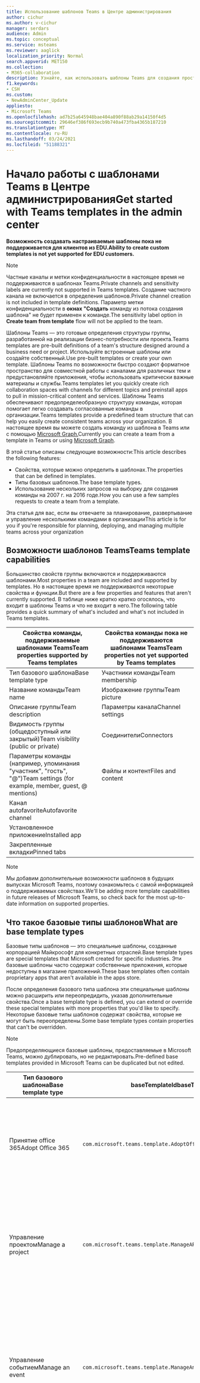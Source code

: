 ```yaml
---
title: Использование шаблонов Teams в Центре администрирования
author: cichur
ms.author: v-cichur
manager: serdars
audience: Admin
ms.topic: conceptual
ms.service: msteams
ms.reviewer: aaglick
localization_priority: Normal
search.appverid: MET150
ms.collection:
- M365-collaboration
description: Узнайте, как использовать шаблоны Teams для создания пространства для совместной работы с каналами для различных тем с помощью предустановленных шаблонов.
f1.keywords:
- CSH
ms.custom:
- NewAdminCenter_Update
appliesto:
- Microsoft Teams
ms.openlocfilehash: ad7b25a645948bae404a890f88ab29a14150f4d5
ms.sourcegitcommit: 29646ef386f693ecb9b740a473fba4365b187210
ms.translationtype: MT
ms.contentlocale: ru-RU
ms.lasthandoff: 03/24/2021
ms.locfileid: "51188321"
---
```

# <a name="get-started-with-teams-templates-in-the-admin-center"></a><span data-ttu-id="fbaa5-103">Начало работы с шаблонами Teams в Центре администрирования</span><span class="sxs-lookup"><span data-stu-id="fbaa5-103">Get started with Teams templates in the admin center</span></span>

<span data-ttu-id="fbaa5-104">**Возможность создавать настраиваемые шаблоны пока не поддерживается для клиентов из EDU.**</span><span class="sxs-lookup"><span data-stu-id="fbaa5-104">**Ability to create custom templates is not yet supported for EDU customers.**</span></span>

> [!NOTE]
> <span data-ttu-id="fbaa5-105">Частные каналы и метки конфиденциальности в настоящее время не поддерживаются в шаблонах Teams.</span><span class="sxs-lookup"><span data-stu-id="fbaa5-105">Private channels and sensitivity labels are currently not supported in Teams templates.</span></span> <span data-ttu-id="fbaa5-106">Создание частного канала не включается в определения шаблонов.</span><span class="sxs-lookup"><span data-stu-id="fbaa5-106">Private channel creation is not included in template definitions.</span></span> <span data-ttu-id="fbaa5-107">Параметр метки конфиденциальности в **окнах "Создать** команду из потока создания шаблона" не будет применен к команде.</span><span class="sxs-lookup"><span data-stu-id="fbaa5-107">The sensitivity label option in **Create team from template** flow will not be applied to the team.</span></span>

<span data-ttu-id="fbaa5-108">Шаблоны Teams — это готовые определения структуры группы, разработанной на реализации бизнес-потребности или проекта.</span><span class="sxs-lookup"><span data-stu-id="fbaa5-108">Teams templates are pre-built definitions of a team's structure designed around a business need or project.</span></span> <span data-ttu-id="fbaa5-109">Используйте встроенные шаблоны или создайте собственный.</span><span class="sxs-lookup"><span data-stu-id="fbaa5-109">Use pre-built templates or create your own template.</span></span> <span data-ttu-id="fbaa5-110">Шаблоны Teams по возможности быстро создают форматное пространство для совместной работы с каналами для различных тем и предустановляйте приложения, чтобы использовать критически важные материалы и службы.</span><span class="sxs-lookup"><span data-stu-id="fbaa5-110">Teams templates let you quickly create rich collaboration spaces with channels for different topics and preinstall apps to pull in mission-critical content and services.</span></span> <span data-ttu-id="fbaa5-111">Шаблоны Teams обеспечивают предопределеобразную структуру команды, которая помогает легко создавать согласованные команды в организации.</span><span class="sxs-lookup"><span data-stu-id="fbaa5-111">Teams templates provide a predefined team structure that can help you easily create consistent teams across your organization.</span></span> <span data-ttu-id="fbaa5-112">В настоящее время вы можете создать команду из шаблона в Teams или с помощью [Microsoft Graph.](get-started-with-teams-templates.md)</span><span class="sxs-lookup"><span data-stu-id="fbaa5-112">Currently you can create a team from a template in Teams or using [Microsoft Graph](get-started-with-teams-templates.md).</span></span>

<span data-ttu-id="fbaa5-113">В этой статье описаны следующие возможности:</span><span class="sxs-lookup"><span data-stu-id="fbaa5-113">This article describes the following features:</span></span>

- <span data-ttu-id="fbaa5-114">Свойства, которые можно определить в шаблонах.</span><span class="sxs-lookup"><span data-stu-id="fbaa5-114">The properties that can be defined in templates.</span></span>
- <span data-ttu-id="fbaa5-115">Типы базовых шаблонов.</span><span class="sxs-lookup"><span data-stu-id="fbaa5-115">The base template types.</span></span>
- <span data-ttu-id="fbaa5-116">Использование нескольких запросов на выборку для создания команды на 2007 г. на 2016 годе.</span><span class="sxs-lookup"><span data-stu-id="fbaa5-116">How you can use a few samples requests to create a team from a template.</span></span>

<span data-ttu-id="fbaa5-117">Эта статья для вас, если вы отвечаете за планирование, развертывание и управление несколькими командами в организации</span><span class="sxs-lookup"><span data-stu-id="fbaa5-117">This article is for you if you're responsible for planning, deploying, and managing multiple teams across your organization</span></span>

## <a name="teams-template-capabilities"></a><span data-ttu-id="fbaa5-118">Возможности шаблонов Teams</span><span class="sxs-lookup"><span data-stu-id="fbaa5-118">Teams template capabilities</span></span>

<span data-ttu-id="fbaa5-119">Большинство свойств группы включаются и поддерживаются шаблонами.</span><span class="sxs-lookup"><span data-stu-id="fbaa5-119">Most properties in a team are included and supported by templates.</span></span> <span data-ttu-id="fbaa5-120">Но в настоящее время не поддерживаются некоторые свойства и функции.</span><span class="sxs-lookup"><span data-stu-id="fbaa5-120">But there are a few properties and features that aren't currently supported.</span></span> <span data-ttu-id="fbaa5-121">В таблице ниже кратко кратко огосялось, что входит в шаблоны Teams и что не входит в него.</span><span class="sxs-lookup"><span data-stu-id="fbaa5-121">The following table provides a quick summary of what's included and what's not included in Teams templates.</span></span>

| <span data-ttu-id="fbaa5-122">**Свойства команды, поддерживаемые шаблонами Teams**</span><span class="sxs-lookup"><span data-stu-id="fbaa5-122">**Team properties supported by Teams templates**</span></span> | <span data-ttu-id="fbaa5-123">**Свойства команды пока не поддерживаются шаблонами Teams**</span><span class="sxs-lookup"><span data-stu-id="fbaa5-123">**Team properties not yet supported by Teams templates**</span></span> |
| ------------------------------------------------ | -------------------------------------------------------- |
| <span data-ttu-id="fbaa5-124">Тип базового шаблона</span><span class="sxs-lookup"><span data-stu-id="fbaa5-124">Base template type</span></span> | <span data-ttu-id="fbaa5-125">Участники команды</span><span class="sxs-lookup"><span data-stu-id="fbaa5-125">Team membership</span></span> |
| <span data-ttu-id="fbaa5-126">Название команды</span><span class="sxs-lookup"><span data-stu-id="fbaa5-126">Team name</span></span> | <span data-ttu-id="fbaa5-127">Изображение группы</span><span class="sxs-lookup"><span data-stu-id="fbaa5-127">Team picture</span></span> |
| <span data-ttu-id="fbaa5-128">Описание группы</span><span class="sxs-lookup"><span data-stu-id="fbaa5-128">Team description</span></span> | <span data-ttu-id="fbaa5-129">Параметры канала</span><span class="sxs-lookup"><span data-stu-id="fbaa5-129">Channel settings</span></span> |
| <span data-ttu-id="fbaa5-130">Видимость группы (общедоступный или закрытый)</span><span class="sxs-lookup"><span data-stu-id="fbaa5-130">Team visibility (public or private)</span></span> | <span data-ttu-id="fbaa5-131">Соединители</span><span class="sxs-lookup"><span data-stu-id="fbaa5-131">Connectors</span></span> |
| <span data-ttu-id="fbaa5-132">Параметры команды (например, упоминания "участник", "гость", "@")</span><span class="sxs-lookup"><span data-stu-id="fbaa5-132">Team settings (for example, member, guest, @ mentions)</span></span> | <span data-ttu-id="fbaa5-133">Файлы и контент</span><span class="sxs-lookup"><span data-stu-id="fbaa5-133">Files and content</span></span> |
| <span data-ttu-id="fbaa5-134">Канал autofavorite</span><span class="sxs-lookup"><span data-stu-id="fbaa5-134">Autofavorite channel</span></span> | |
| <span data-ttu-id="fbaa5-135">Установленное приложение</span><span class="sxs-lookup"><span data-stu-id="fbaa5-135">Installed app</span></span> | |
| <span data-ttu-id="fbaa5-136">Закрепленные вкладки</span><span class="sxs-lookup"><span data-stu-id="fbaa5-136">Pinned tabs</span></span> | |

> [!NOTE]
> <span data-ttu-id="fbaa5-137">Мы добавим дополнительные возможности шаблонов в будущих выпусках Microsoft Teams, поэтому ознакомьтесь с самой информацией о поддерживаемых свойствах.</span><span class="sxs-lookup"><span data-stu-id="fbaa5-137">We'll be adding more template capabilities in future releases of Microsoft Teams, so check back for the most up-to-date information on supported properties.</span></span>

## <a name="what-are-base-template-types"></a><span data-ttu-id="fbaa5-138">Что такое базовые типы шаблонов</span><span class="sxs-lookup"><span data-stu-id="fbaa5-138">What are base template types</span></span>

<span data-ttu-id="fbaa5-139">Базовые типы шаблонов — это специальные шаблоны, созданные корпорацией Майкрософт для конкретных отраслей.</span><span class="sxs-lookup"><span data-stu-id="fbaa5-139">Base template types are special templates that Microsoft created for specific industries.</span></span> <span data-ttu-id="fbaa5-140">Эти базовые шаблоны часто содержат собственные приложения, которые недоступны в магазине приложений.</span><span class="sxs-lookup"><span data-stu-id="fbaa5-140">These base templates often contain proprietary apps that aren't available in the apps store.</span></span>

<span data-ttu-id="fbaa5-141">После определения базового типа шаблона эти специальные шаблоны можно расширить или переопредидить, указав дополнительные свойства.</span><span class="sxs-lookup"><span data-stu-id="fbaa5-141">Once a base template type is defined, you can extend or override these special templates with more properties that you'd like to specify.</span></span> <span data-ttu-id="fbaa5-142">Некоторые базовые типы шаблонов содержат свойства, которые не могут быть переопределены.</span><span class="sxs-lookup"><span data-stu-id="fbaa5-142">Some base template types contain properties that can't be overridden.</span></span>

> [!NOTE]
> <span data-ttu-id="fbaa5-143">Предопределяющиеся базовые шаблоны, предоставляемые в Microsoft Teams, можно дублировать, но не редактировать.</span><span class="sxs-lookup"><span data-stu-id="fbaa5-143">Pre-defined base templates provided in Microsoft Teams can be duplicated but not edited.</span></span>

| <span data-ttu-id="fbaa5-144">Тип базового шаблона</span><span class="sxs-lookup"><span data-stu-id="fbaa5-144">Base template type</span></span> | <span data-ttu-id="fbaa5-145">baseTemplateId</span><span class="sxs-lookup"><span data-stu-id="fbaa5-145">baseTemplateId</span></span> | <span data-ttu-id="fbaa5-146">Свойства базового шаблона</span><span class="sxs-lookup"><span data-stu-id="fbaa5-146">Properties that come with this base template</span></span> |
| ------------------ | -------------- | ----------------------------------------------------- |
| <span data-ttu-id="fbaa5-147">Принятие office 365</span><span class="sxs-lookup"><span data-stu-id="fbaa5-147">Adopt Office 365</span></span> |`com.microsoft.teams.template.AdoptOffice365`|  <span data-ttu-id="fbaa5-148">Каналы:</span><span class="sxs-lookup"><span data-stu-id="fbaa5-148">Channels:</span></span> <ul><li><span data-ttu-id="fbaa5-149">Общие</span><span class="sxs-lookup"><span data-stu-id="fbaa5-149">General</span></span></li> <li><span data-ttu-id="fbaa5-150">Объявления</span><span class="sxs-lookup"><span data-stu-id="fbaa5-150">Announcements</span></span></li> <li><span data-ttu-id="fbaa5-151">Угол 1- и 4-</span><span class="sxs-lookup"><span data-stu-id="fbaa5-151">Champions corner</span></span></li> <li><span data-ttu-id="fbaa5-152">Формы команд</span><span class="sxs-lookup"><span data-stu-id="fbaa5-152">Team forms</span></span></li></ul> <span data-ttu-id="fbaa5-153">Приложения:</span><span class="sxs-lookup"><span data-stu-id="fbaa5-153">Apps:</span></span> <ul><li><span data-ttu-id="fbaa5-154">Вики</span><span class="sxs-lookup"><span data-stu-id="fbaa5-154">Wiki</span></span></li>  <li><span data-ttu-id="fbaa5-155">Календарь</span><span class="sxs-lookup"><span data-stu-id="fbaa5-155">Calendar</span></span></li> |
| <span data-ttu-id="fbaa5-156">Управление проектом</span><span class="sxs-lookup"><span data-stu-id="fbaa5-156">Manage a project</span></span> |`com.microsoft.teams.template.ManageAProject`| <span data-ttu-id="fbaa5-157">Каналы:</span><span class="sxs-lookup"><span data-stu-id="fbaa5-157">Channels:</span></span> <ul><li><span data-ttu-id="fbaa5-158">Общие</span><span class="sxs-lookup"><span data-stu-id="fbaa5-158">General</span></span></li> <li><span data-ttu-id="fbaa5-159">Объявления</span><span class="sxs-lookup"><span data-stu-id="fbaa5-159">Announcements</span></span></li> <li><span data-ttu-id="fbaa5-160">Ресурсы</span><span class="sxs-lookup"><span data-stu-id="fbaa5-160">Resources</span></span></li> <li><span data-ttu-id="fbaa5-161">Планирование</span><span class="sxs-lookup"><span data-stu-id="fbaa5-161">Planning</span></span></li></ul> <span data-ttu-id="fbaa5-162">Приложения:</span><span class="sxs-lookup"><span data-stu-id="fbaa5-162">Apps:</span></span><ul><li><span data-ttu-id="fbaa5-163">Вики</span><span class="sxs-lookup"><span data-stu-id="fbaa5-163">Wiki</span></span></li><li><span data-ttu-id="fbaa5-164">OneNote</span><span class="sxs-lookup"><span data-stu-id="fbaa5-164">OneNote</span></span></li><li><span data-ttu-id="fbaa5-165">Планировщик</span><span class="sxs-lookup"><span data-stu-id="fbaa5-165">Planner</span></span></li><li><span data-ttu-id="fbaa5-166">Списки</span><span class="sxs-lookup"><span data-stu-id="fbaa5-166">Lists</span></span></li>  </ul> |
| <span data-ttu-id="fbaa5-167">Управление событием</span><span class="sxs-lookup"><span data-stu-id="fbaa5-167">Manage an event</span></span>|`com.microsoft.teams.template.ManageAnEvent` | <span data-ttu-id="fbaa5-168">Каналы:</span><span class="sxs-lookup"><span data-stu-id="fbaa5-168">Channels:</span></span> <ul><li><span data-ttu-id="fbaa5-169">Общие</span><span class="sxs-lookup"><span data-stu-id="fbaa5-169">General</span></span></li> <li><span data-ttu-id="fbaa5-170">Объявления</span><span class="sxs-lookup"><span data-stu-id="fbaa5-170">Announcements</span></span></li> <li><span data-ttu-id="fbaa5-171">Бюджет</span><span class="sxs-lookup"><span data-stu-id="fbaa5-171">Budget</span></span></li> <li><span data-ttu-id="fbaa5-172">Содержимое</span><span class="sxs-lookup"><span data-stu-id="fbaa5-172">Content</span></span></li><li><span data-ttu-id="fbaa5-173">Логистика</span><span class="sxs-lookup"><span data-stu-id="fbaa5-173">Logistics</span></span></li> <li><span data-ttu-id="fbaa5-174">Планирование</span><span class="sxs-lookup"><span data-stu-id="fbaa5-174">Planning</span></span></li> <li> <span data-ttu-id="fbaa5-175">Маркетинг и PR</span><span class="sxs-lookup"><span data-stu-id="fbaa5-175">Marketing and PR</span></span></li></ul> <span data-ttu-id="fbaa5-176">Приложения:</span><span class="sxs-lookup"><span data-stu-id="fbaa5-176">Apps:</span></span><ul><li><span data-ttu-id="fbaa5-177">Вики</span><span class="sxs-lookup"><span data-stu-id="fbaa5-177">Wiki</span></span></li><li><span data-ttu-id="fbaa5-178">Веб-сайт</span><span class="sxs-lookup"><span data-stu-id="fbaa5-178">Website</span></span></li> <li><span data-ttu-id="fbaa5-179">YouTube</span><span class="sxs-lookup"><span data-stu-id="fbaa5-179">YouTube</span></span></li> <li><span data-ttu-id="fbaa5-180">Планировщик</span><span class="sxs-lookup"><span data-stu-id="fbaa5-180">Planner</span></span></li> <li><span data-ttu-id="fbaa5-181">OneNote</span><span class="sxs-lookup"><span data-stu-id="fbaa5-181">OneNote</span></span></li></ul> |
|<span data-ttu-id="fbaa5-182">Сотрудники, работающие в службе</span><span class="sxs-lookup"><span data-stu-id="fbaa5-182">Onboard employees</span></span>|`com.microsoft.teams.template.OnboardEmployees` | <span data-ttu-id="fbaa5-183">Каналы:</span><span class="sxs-lookup"><span data-stu-id="fbaa5-183">Channels:</span></span> <ul><li><span data-ttu-id="fbaa5-184">Общие</span><span class="sxs-lookup"><span data-stu-id="fbaa5-184">General</span></span></li> <li><span data-ttu-id="fbaa5-185">Объявления</span><span class="sxs-lookup"><span data-stu-id="fbaa5-185">Announcements</span></span></li> <li><span data-ttu-id="fbaa5-186">Чат сотрудника</span><span class="sxs-lookup"><span data-stu-id="fbaa5-186">Employee chat</span></span></li> <li><span data-ttu-id="fbaa5-187">Обучение</span><span class="sxs-lookup"><span data-stu-id="fbaa5-187">Training</span></span></li></ul><span data-ttu-id="fbaa5-188">Приложения:</span><span class="sxs-lookup"><span data-stu-id="fbaa5-188">Apps:</span></span><ul><li><span data-ttu-id="fbaa5-189">Вики</span><span class="sxs-lookup"><span data-stu-id="fbaa5-189">Wiki</span></span></li><li><span data-ttu-id="fbaa5-190">Сообщества</span><span class="sxs-lookup"><span data-stu-id="fbaa5-190">Communities</span></span></li><li><span data-ttu-id="fbaa5-191">Планировщик</span><span class="sxs-lookup"><span data-stu-id="fbaa5-191">Planner</span></span></li></ul>|
|<span data-ttu-id="fbaa5-192">Организовать службу поддержки</span><span class="sxs-lookup"><span data-stu-id="fbaa5-192">Organize help desk</span></span>| `com.microsoft.teams.template.OrganizeHelpDesk`|<span data-ttu-id="fbaa5-193">Каналы:</span><span class="sxs-lookup"><span data-stu-id="fbaa5-193">Channels:</span></span><ul><li><span data-ttu-id="fbaa5-194">Общие</span><span class="sxs-lookup"><span data-stu-id="fbaa5-194">General</span></span></li><li><span data-ttu-id="fbaa5-195">Объявления</span><span class="sxs-lookup"><span data-stu-id="fbaa5-195">Announcements</span></span></li><li><span data-ttu-id="fbaa5-196">Вопросы и ответы</span><span class="sxs-lookup"><span data-stu-id="fbaa5-196">FAQ</span></span></li></ul><span data-ttu-id="fbaa5-197">Приложения:</span><span class="sxs-lookup"><span data-stu-id="fbaa5-197">Apps:</span></span><ul><li><span data-ttu-id="fbaa5-198">Вики</span><span class="sxs-lookup"><span data-stu-id="fbaa5-198">Wiki</span></span></li><li><span data-ttu-id="fbaa5-199">OneNote</span><span class="sxs-lookup"><span data-stu-id="fbaa5-199">OneNote</span></span></li><li><span data-ttu-id="fbaa5-200">Планировщик</span><span class="sxs-lookup"><span data-stu-id="fbaa5-200">Planner</span></span> </li><li><span data-ttu-id="fbaa5-201">Praise</span><span class="sxs-lookup"><span data-stu-id="fbaa5-201">Praise</span></span></li></ul> |
| <span data-ttu-id="fbaa5-202">Совместная работа по уходу за пациентами</span><span class="sxs-lookup"><span data-stu-id="fbaa5-202">Collaborate on patient care</span></span>| `healthcareWard`| <span data-ttu-id="fbaa5-203">Каналы:</span><span class="sxs-lookup"><span data-stu-id="fbaa5-203">Channels:</span></span><ul><li><span data-ttu-id="fbaa5-204">Общие</span><span class="sxs-lookup"><span data-stu-id="fbaa5-204">General</span></span></li><li><span data-ttu-id="fbaa5-205">Объявления</span><span class="sxs-lookup"><span data-stu-id="fbaa5-205">Announcements</span></span></li><li><span data-ttu-id="fbaa5-206">Совещания</span><span class="sxs-lookup"><span data-stu-id="fbaa5-206">Huddles</span></span></li><li><span data-ttu-id="fbaa5-207">Обходы</span><span class="sxs-lookup"><span data-stu-id="fbaa5-207">Rounds</span></span></li><li><span data-ttu-id="fbaa5-208">Персонал</span><span class="sxs-lookup"><span data-stu-id="fbaa5-208">Staffing</span></span></li><li><span data-ttu-id="fbaa5-209">Обучение</span><span class="sxs-lookup"><span data-stu-id="fbaa5-209">Training</span></span></li></ul> <span data-ttu-id="fbaa5-210">Приложения:</span><span class="sxs-lookup"><span data-stu-id="fbaa5-210">Apps:</span></span> <ul><li><span data-ttu-id="fbaa5-211">Вики</span><span class="sxs-lookup"><span data-stu-id="fbaa5-211">Wiki</span></span></li><li><span data-ttu-id="fbaa5-212">Списки</span><span class="sxs-lookup"><span data-stu-id="fbaa5-212">Lists</span></span>  </li></ul>|
| <span data-ttu-id="fbaa5-213">Работайте вместе над глобальными событиями и событиями</span><span class="sxs-lookup"><span data-stu-id="fbaa5-213">Collaborate on global crisis or event</span></span> |`com.microsoft.teams.template.CollaborateOnAGlobalCrisisOrEvent`| <span data-ttu-id="fbaa5-214">Каналы:</span><span class="sxs-lookup"><span data-stu-id="fbaa5-214">Channels:</span></span> <ul><li><span data-ttu-id="fbaa5-215">Общие</span><span class="sxs-lookup"><span data-stu-id="fbaa5-215">General</span></span><li><span data-ttu-id="fbaa5-216">Объявления</span><span class="sxs-lookup"><span data-stu-id="fbaa5-216">Announcements</span></span></li><li><span data-ttu-id="fbaa5-217">"Мир"</span><span class="sxs-lookup"><span data-stu-id="fbaa5-217">World news</span></span></li><li><span data-ttu-id="fbaa5-218">Непрерывность работы</span><span class="sxs-lookup"><span data-stu-id="fbaa5-218">Business continuity</span></span></li><li><span data-ttu-id="fbaa5-219">Удаленная работа</span><span class="sxs-lookup"><span data-stu-id="fbaa5-219">Remote working</span></span></li><li><span data-ttu-id="fbaa5-220">Внутренние запятые</span><span class="sxs-lookup"><span data-stu-id="fbaa5-220">Internal comms</span></span></li><li><span data-ttu-id="fbaa5-221">Внешние запятые</span><span class="sxs-lookup"><span data-stu-id="fbaa5-221">External comms</span></span></li><li><span data-ttu-id="fbaa5-222">Запрос на утверждение</span><span class="sxs-lookup"><span data-stu-id="fbaa5-222">Approvals request</span></span></li><li><span data-ttu-id="fbaa5-223">Жалобы клиентов</span><span class="sxs-lookup"><span data-stu-id="fbaa5-223">Customer complaints</span></span></li><li><span data-ttu-id="fbaa5-224">Кудос</span><span class="sxs-lookup"><span data-stu-id="fbaa5-224">Kudos</span></span></li><li><span data-ttu-id="fbaa5-225">Обновление для руководства</span><span class="sxs-lookup"><span data-stu-id="fbaa5-225">Executive update</span></span></li></ul><span data-ttu-id="fbaa5-226">Приложения:</span><span class="sxs-lookup"><span data-stu-id="fbaa5-226">Apps:</span></span> <ul><li><span data-ttu-id="fbaa5-227">Praise</span><span class="sxs-lookup"><span data-stu-id="fbaa5-227">Praise</span></span></li><li><span data-ttu-id="fbaa5-228">Вики</span><span class="sxs-lookup"><span data-stu-id="fbaa5-228">Wiki</span></span></li><li><span data-ttu-id="fbaa5-229">Веб-сайт</span><span class="sxs-lookup"><span data-stu-id="fbaa5-229">Website</span></span></li><li><span data-ttu-id="fbaa5-230">Планировщик</span><span class="sxs-lookup"><span data-stu-id="fbaa5-230">Planner</span></span></li></ul>|
|<span data-ttu-id="fbaa5-231">Совместное сотрудничество в филиале банка</span><span class="sxs-lookup"><span data-stu-id="fbaa5-231">Collaborate within a bank branch</span></span>| `com.microsoft.teams.template.CollaborateWithinABankBranch`|<span data-ttu-id="fbaa5-232">Каналы:</span><span class="sxs-lookup"><span data-stu-id="fbaa5-232">Channels:</span></span> <ul><li><span data-ttu-id="fbaa5-233">Общие</span><span class="sxs-lookup"><span data-stu-id="fbaa5-233">General</span></span><li><span data-ttu-id="fbaa5-234">Объявления</span><span class="sxs-lookup"><span data-stu-id="fbaa5-234">Announcements</span></span></li><li><span data-ttu-id="fbaa5-235">Совещания</span><span class="sxs-lookup"><span data-stu-id="fbaa5-235">Huddles</span></span></li><li><span data-ttu-id="fbaa5-236">Собрания клиентов</span><span class="sxs-lookup"><span data-stu-id="fbaa5-236">Customer meetings</span></span></li><li><span data-ttu-id="fbaa5-237">Запрос на утверждение</span><span class="sxs-lookup"><span data-stu-id="fbaa5-237">Approvals Request</span></span> </li><li><span data-ttu-id="fbaa5-238">Заметь</span><span class="sxs-lookup"><span data-stu-id="fbaa5-238">Coaching</span></span></li><li><span data-ttu-id="fbaa5-239">Разработка навыков</span><span class="sxs-lookup"><span data-stu-id="fbaa5-239">Skills development</span></span></li><li><span data-ttu-id="fbaa5-240">Обработка ссуды</span><span class="sxs-lookup"><span data-stu-id="fbaa5-240">Loan processing</span></span></li><li><span data-ttu-id="fbaa5-241">Жалобы клиентов</span><span class="sxs-lookup"><span data-stu-id="fbaa5-241">Customer complaints</span></span></li><li><span data-ttu-id="fbaa5-242">Кудос</span><span class="sxs-lookup"><span data-stu-id="fbaa5-242">Kudos</span></span></li><li><span data-ttu-id="fbaa5-243">Забавные материалы</span><span class="sxs-lookup"><span data-stu-id="fbaa5-243">Fun stuff</span></span></li><li><span data-ttu-id="fbaa5-244">Соответствие требованиям</span><span class="sxs-lookup"><span data-stu-id="fbaa5-244">Compliance</span></span></li></ul><span data-ttu-id="fbaa5-245">Приложения:</span><span class="sxs-lookup"><span data-stu-id="fbaa5-245">Apps:</span></span><ul><li><span data-ttu-id="fbaa5-246">Praise</span><span class="sxs-lookup"><span data-stu-id="fbaa5-246">Praise</span></span> </li></ul>|
|<span data-ttu-id="fbaa5-247">Координация реагирования на инциденты</span><span class="sxs-lookup"><span data-stu-id="fbaa5-247">Coordinate incident response</span></span>| `com.microsoft.teams.template.CoordinateIncidentResponse`|<span data-ttu-id="fbaa5-248">Каналы:</span><span class="sxs-lookup"><span data-stu-id="fbaa5-248">Channels:</span></span> <ul><li><span data-ttu-id="fbaa5-249">Общие</span><span class="sxs-lookup"><span data-stu-id="fbaa5-249">General</span></span><li><span data-ttu-id="fbaa5-250">Объявления</span><span class="sxs-lookup"><span data-stu-id="fbaa5-250">Announcements</span></span></li><li><span data-ttu-id="fbaa5-251">Логистика</span><span class="sxs-lookup"><span data-stu-id="fbaa5-251">Logistics</span></span></li><li><span data-ttu-id="fbaa5-252">Планирование</span><span class="sxs-lookup"><span data-stu-id="fbaa5-252">Planning</span></span></li><li><span data-ttu-id="fbaa5-253">Восстановление</span><span class="sxs-lookup"><span data-stu-id="fbaa5-253">Recovery</span></span></li><li><span data-ttu-id="fbaa5-254">Срочно</span><span class="sxs-lookup"><span data-stu-id="fbaa5-254">Urgent</span></span></li></ul> <span data-ttu-id="fbaa5-255">Приложения:</span><span class="sxs-lookup"><span data-stu-id="fbaa5-255">Apps:</span></span> <ul><li><span data-ttu-id="fbaa5-256">Вики</span><span class="sxs-lookup"><span data-stu-id="fbaa5-256">Wiki</span></span></li><li><span data-ttu-id="fbaa5-257">Excel</span><span class="sxs-lookup"><span data-stu-id="fbaa5-257">Excel</span></span></li><li><span data-ttu-id="fbaa5-258">OneNote</span><span class="sxs-lookup"><span data-stu-id="fbaa5-258">OneNote</span></span></li><li><span data-ttu-id="fbaa5-259">SharePoint</span><span class="sxs-lookup"><span data-stu-id="fbaa5-259">SharePoint</span></span></li><li><span data-ttu-id="fbaa5-260">Планировщик</span><span class="sxs-lookup"><span data-stu-id="fbaa5-260">Planner</span></span></li></ul>|
|<span data-ttu-id="fbaa5-261">Больница</span><span class="sxs-lookup"><span data-stu-id="fbaa5-261">Hospital</span></span>| `healthcareHospital` |<span data-ttu-id="fbaa5-262">Каналы:</span><span class="sxs-lookup"><span data-stu-id="fbaa5-262">Channels:</span></span> <ul><li><span data-ttu-id="fbaa5-263">Общие</span><span class="sxs-lookup"><span data-stu-id="fbaa5-263">General</span></span></li><li><span data-ttu-id="fbaa5-264">Объявления</span><span class="sxs-lookup"><span data-stu-id="fbaa5-264">Announcements</span></span></li><li><span data-ttu-id="fbaa5-265">Соответствие требованиям</span><span class="sxs-lookup"><span data-stu-id="fbaa5-265">Compliance</span></span></li><li><span data-ttu-id="fbaa5-266">Госпитализация</span><span class="sxs-lookup"><span data-stu-id="fbaa5-266">Custodial</span></span></li><li><span data-ttu-id="fbaa5-267">Кадры</span><span class="sxs-lookup"><span data-stu-id="fbaa5-267">Human resources</span></span></li><li><span data-ttu-id="fbaa5-268">Аптека</span><span class="sxs-lookup"><span data-stu-id="fbaa5-268">Pharmacy</span></span></li></ul> <span data-ttu-id="fbaa5-269">Приложения:</span><span class="sxs-lookup"><span data-stu-id="fbaa5-269">Apps:</span></span> <ul><li><span data-ttu-id="fbaa5-270">Вики</span><span class="sxs-lookup"><span data-stu-id="fbaa5-270">Wiki</span></span></li><li><span data-ttu-id="fbaa5-271">Списки</span><span class="sxs-lookup"><span data-stu-id="fbaa5-271">Lists</span></span>  </li></ul>|
|<span data-ttu-id="fbaa5-272">Организация магазина</span><span class="sxs-lookup"><span data-stu-id="fbaa5-272">Organize a store</span></span>| `retailStore` |<span data-ttu-id="fbaa5-273">Каналы:</span><span class="sxs-lookup"><span data-stu-id="fbaa5-273">Channels:</span></span> <ul><li><span data-ttu-id="fbaa5-274">Общий</span><span class="sxs-lookup"><span data-stu-id="fbaa5-274">General</span></span><li><span data-ttu-id="fbaa5-275">Передача смены</span><span class="sxs-lookup"><span data-stu-id="fbaa5-275">Shift handoff</span></span></li><li><span data-ttu-id="fbaa5-276">Обучение</span><span class="sxs-lookup"><span data-stu-id="fbaa5-276">Learning</span></span></li></ul> <span data-ttu-id="fbaa5-277">Приложения:</span><span class="sxs-lookup"><span data-stu-id="fbaa5-277">Apps:</span></span> <ul><li><span data-ttu-id="fbaa5-278">Вики</span><span class="sxs-lookup"><span data-stu-id="fbaa5-278">Wiki</span></span></li><li><span data-ttu-id="fbaa5-279">Планировщик</span><span class="sxs-lookup"><span data-stu-id="fbaa5-279">Planner</span></span></li></ul>|
|<span data-ttu-id="fbaa5-280">Качество и безопасность</span><span class="sxs-lookup"><span data-stu-id="fbaa5-280">Quality and safety</span></span> |`com.microsoft.teams.template.QualitySafety`|<span data-ttu-id="fbaa5-281">Каналы:</span><span class="sxs-lookup"><span data-stu-id="fbaa5-281">Channels:</span></span> <ul><li><span data-ttu-id="fbaa5-282">Общие</span><span class="sxs-lookup"><span data-stu-id="fbaa5-282">General</span></span><li><span data-ttu-id="fbaa5-283">Объявления</span><span class="sxs-lookup"><span data-stu-id="fbaa5-283">Announcements</span></span></li><li><span data-ttu-id="fbaa5-284">Строка 1</span><span class="sxs-lookup"><span data-stu-id="fbaa5-284">Line 1</span></span></li><li><span data-ttu-id="fbaa5-285">Строка 2</span><span class="sxs-lookup"><span data-stu-id="fbaa5-285">Line 2</span></span></li><li><span data-ttu-id="fbaa5-286">Строка 3</span><span class="sxs-lookup"><span data-stu-id="fbaa5-286">Line 3</span></span></li><li><span data-ttu-id="fbaa5-287">Безопасность</span><span class="sxs-lookup"><span data-stu-id="fbaa5-287">Safety</span></span></li><li><span data-ttu-id="fbaa5-288">Обучение</span><span class="sxs-lookup"><span data-stu-id="fbaa5-288">Training</span></span></li><li><span data-ttu-id="fbaa5-289">Обслуживание</span><span class="sxs-lookup"><span data-stu-id="fbaa5-289">Maintenance</span></span></li><li><span data-ttu-id="fbaa5-290">Забавные материалы</span><span class="sxs-lookup"><span data-stu-id="fbaa5-290">Fun stuff</span></span></li></ul> <span data-ttu-id="fbaa5-291">Приложения:</span><span class="sxs-lookup"><span data-stu-id="fbaa5-291">Apps:</span></span> <ul><li><span data-ttu-id="fbaa5-292">Вики</span><span class="sxs-lookup"><span data-stu-id="fbaa5-292">Wiki</span></span></li><li><span data-ttu-id="fbaa5-293">Планировщик</span><span class="sxs-lookup"><span data-stu-id="fbaa5-293">Planner</span></span></li></ul>|
|<span data-ttu-id="fbaa5-294">Розничная торговля — взаимодействие руководителей</span><span class="sxs-lookup"><span data-stu-id="fbaa5-294">Retail - manager collaboration</span></span>| `retailManagerCollaboration` |<span data-ttu-id="fbaa5-295">Каналы:</span><span class="sxs-lookup"><span data-stu-id="fbaa5-295">Channels:</span></span> <ul><li><span data-ttu-id="fbaa5-296">Общий</span><span class="sxs-lookup"><span data-stu-id="fbaa5-296">General</span></span><li><span data-ttu-id="fbaa5-297">Операции</span><span class="sxs-lookup"><span data-stu-id="fbaa5-297">Operations</span></span></li><li><span data-ttu-id="fbaa5-298">Обучение</span><span class="sxs-lookup"><span data-stu-id="fbaa5-298">Learning</span></span></li></ul> <span data-ttu-id="fbaa5-299">Приложения:</span><span class="sxs-lookup"><span data-stu-id="fbaa5-299">Apps:</span></span> <ul><li><span data-ttu-id="fbaa5-300">Вики</span><span class="sxs-lookup"><span data-stu-id="fbaa5-300">Wiki</span></span></li><li><span data-ttu-id="fbaa5-301">Планировщик</span><span class="sxs-lookup"><span data-stu-id="fbaa5-301">Planner</span></span></li></ul>|
||||

<span data-ttu-id="fbaa5-302">Дополнительные сведения о категориях шаблонов см. в следующих категориях:</span><span class="sxs-lookup"><span data-stu-id="fbaa5-302">For more information about the template categories, see the following categories:</span></span>

- [<span data-ttu-id="fbaa5-303">Финансовые шаблоны</span><span class="sxs-lookup"><span data-stu-id="fbaa5-303">Financial templates</span></span>](financial-teams-templates-in-the-admin-console.md)
- [<span data-ttu-id="fbaa5-304">Общие шаблоны</span><span class="sxs-lookup"><span data-stu-id="fbaa5-304">General templates</span></span>](general-teams-templates-in-the-admin-console.md)
- [<span data-ttu-id="fbaa5-305">Шаблоны для государственных органов</span><span class="sxs-lookup"><span data-stu-id="fbaa5-305">Government templates</span></span>](government-teams-templates-in-the-admin-console.md)
- [<span data-ttu-id="fbaa5-306">Шаблоны для здравоохранения</span><span class="sxs-lookup"><span data-stu-id="fbaa5-306">Healthcare templates</span></span>](expand-teams-across-your-org/healthcare/healthcare-templates-admin-console.md)
- [<span data-ttu-id="fbaa5-307">Производственные шаблоны</span><span class="sxs-lookup"><span data-stu-id="fbaa5-307">Manufacturing templates</span></span>](manufacturing-teams-templates-in-the-admin-console.md)
- [<span data-ttu-id="fbaa5-308">Шаблоны для розничной торговли</span><span class="sxs-lookup"><span data-stu-id="fbaa5-308">Retail templates</span></span>](retail-teams-templates-in-the-admin-console.md)

## <a name="template-size-limits"></a><span data-ttu-id="fbaa5-309">Ограничения размера шаблона</span><span class="sxs-lookup"><span data-stu-id="fbaa5-309">Template size limits</span></span>

<span data-ttu-id="fbaa5-310">Шаблоны ограничиваются определенным количеством каналов, вкладок и приложений.</span><span class="sxs-lookup"><span data-stu-id="fbaa5-310">Templates are limited to a specific number of channels, tabs, and apps.</span></span>

 > [!Note]
 > <span data-ttu-id="fbaa5-311">После создания шаблона вы можете добавить в команду дополнительные каналы, вкладки и приложения.</span><span class="sxs-lookup"><span data-stu-id="fbaa5-311">You can add more channels, tabs, and apps to the team after it's been created from a template.</span></span>

|<span data-ttu-id="fbaa5-312">Компонент</span><span class="sxs-lookup"><span data-stu-id="fbaa5-312">Feature</span></span> | <span data-ttu-id="fbaa5-313">Ограничение</span><span class="sxs-lookup"><span data-stu-id="fbaa5-313">Limit</span></span>|
|-|-|
|<span data-ttu-id="fbaa5-314">Каналы для шаблона</span><span class="sxs-lookup"><span data-stu-id="fbaa5-314">Channels per template</span></span> | <span data-ttu-id="fbaa5-315">15</span><span class="sxs-lookup"><span data-stu-id="fbaa5-315">15</span></span> |
|<span data-ttu-id="fbaa5-316">Вкладки для каждого канала в шаблоне</span><span class="sxs-lookup"><span data-stu-id="fbaa5-316">Tabs per channel in a template</span></span> | <span data-ttu-id="fbaa5-317">20</span><span class="sxs-lookup"><span data-stu-id="fbaa5-317">20</span></span> |
|<span data-ttu-id="fbaa5-318">Приложения на шаблон</span><span class="sxs-lookup"><span data-stu-id="fbaa5-318">Apps per template</span></span> | <span data-ttu-id="fbaa5-319">50</span><span class="sxs-lookup"><span data-stu-id="fbaa5-319">50</span></span>|
|||

<span data-ttu-id="fbaa5-320">Дополнительные [сведения см. в ограничениях и спецификациях Teams.](limits-specifications-teams.md)</span><span class="sxs-lookup"><span data-stu-id="fbaa5-320">See [Limits and specifications of Teams](limits-specifications-teams.md) for more information.</span></span>

## <a name="related-topics"></a><span data-ttu-id="fbaa5-321">Статьи по теме</span><span class="sxs-lookup"><span data-stu-id="fbaa5-321">Related topics</span></span>

- [<span data-ttu-id="fbaa5-322">Создание пользовательского шаблона команды</span><span class="sxs-lookup"><span data-stu-id="fbaa5-322">Create a custom team template</span></span>](create-a-team-template.md)
- [<span data-ttu-id="fbaa5-323">Создание шаблона команды из существующего шаблона</span><span class="sxs-lookup"><span data-stu-id="fbaa5-323">Create a team template from an existing team template</span></span>](create-template-from-existing-template.md)
- [<span data-ttu-id="fbaa5-324">Создание шаблона из существующей команды</span><span class="sxs-lookup"><span data-stu-id="fbaa5-324">Create a template from an existing team</span></span>](create-template-from-existing-team.md)
